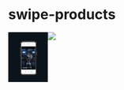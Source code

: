 # swipe-products

<div style="display: flex">
<img src="/image.png" width="80"> 
<img src="/image1.png" width="80">
</div>
